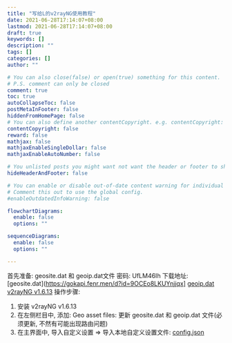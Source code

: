 ```yaml
---
title: "写给L的v2rayNG使用教程"
date: 2021-06-28T17:14:07+08:00
lastmod: 2021-06-28T17:14:07+08:00
draft: true
keywords: []
description: ""
tags: []
categories: []
author: ""

# You can also close(false) or open(true) something for this content.
# P.S. comment can only be closed
comment: true
toc: true
autoCollapseToc: false
postMetaInFooter: false
hiddenFromHomePage: false
# You can also define another contentCopyright. e.g. contentCopyright: "This is another copyright."
contentCopyright: false
reward: false
mathjax: false
mathjaxEnableSingleDollar: false
mathjaxEnableAutoNumber: false

# You unlisted posts you might want not want the header or footer to show
hideHeaderAndFooter: false

# You can enable or disable out-of-date content warning for individual post.
# Comment this out to use the global config.
#enableOutdatedInfoWarning: false

flowchartDiagrams:
  enable: false
  options: ""

sequenceDiagrams: 
  enable: false
  options: ""

---
```


<!--more-->
首先准备: geosite.dat 和 geoip.dat文件
密码: UfLM46Ih
下载地址: 
[geosite.dat](https://gokapi.fenr.men/d?id=9OCEo8LKUYnjjqx]
[geoip.dat](https://gokapi.fenr.men/d?id=qJyqaeFcGW7d6hn)
[v2rayNG v1.6.13](https://gokapi.fenr.men/d?id=ea9oMpdZZ0SdHom)
操作步骤:
1. 安装 v2rayNG v1.6.13
2. 在左侧栏目中, 添加: Geo asset files: 更新 geosite.dat 和 geoip.dat 文件(必须更新, 不然有可能出现路由问题)
3. 在主界面中, 导入自定义设置 => 导入本地自定义设置文件: [config.json](https://gokapi.fenr.men/d?id=hdmIsWNJaZHK7Ho)
